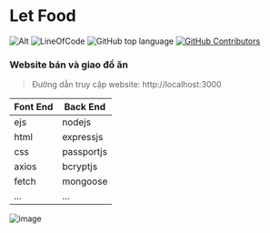 # Let Food
![Alt](https://repobeats.axiom.co/api/embed/449e7cc3c1580aaeefd8a4a767fdba4ead5982f0.svg "Repobeats analytics image")
![LineOfCode](https://tokei.rs/b1/github/d4rtj/Lets-Food?category=code)
![GitHub top language](https://img.shields.io/github/languages/top/d4rtj/Lets-Food?style=flat-square&logo=github)
[![GitHub Contributors](https://img.shields.io/github/contributors/d4rtj/Lets-Food.svg?style=flat-square&logo=github)](https://github.com/d4rtj/Lets-Food/graphs/contributors)

### Website bán và giao đồ ăn

> Đường dẫn truy cập website: http://localhost:3000 <br>

| Font End | Back End   |
| -------- | ---------- |
| ejs      | nodejs     |
| html     | expressjs  |
| css      | passportjs |
| axios    | bcryptjs   |
| fetch    | mongoose   |
| ...      | ...        |

![image](https://media.discordapp.net/attachments/1028641618498170971/1031883368331231232/unknown.png?width=1440&height=583)

